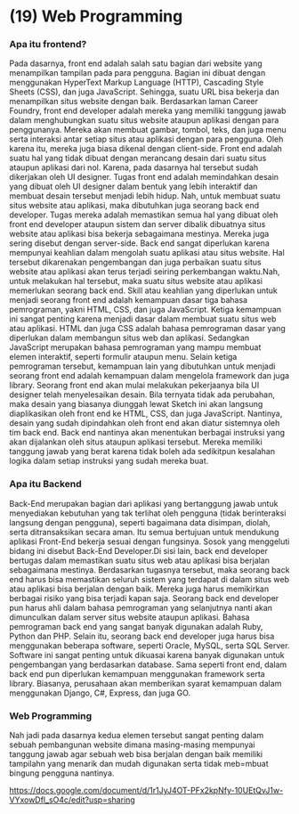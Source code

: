 # (19) Web Programming

### Apa itu frontend?

Pada dasarnya, front end adalah salah satu bagian dari website yang menampilkan tampilan pada para pengguna. Bagian ini dibuat dengan menggunakan HyperText Markup Language (HTTP), Cascading Style Sheets (CSS), dan juga JavaScript. Sehingga, suatu URL bisa bekerja dan menampilkan situs website dengan baik. Berdasarkan laman Career Foundry, front end developer adalah mereka yang memiliki tanggung jawab dalam menghubungkan suatu situs website ataupun aplikasi dengan para penggunanya. Mereka akan membuat gambar, tombol, teks, dan juga menu serta interaksi antar setiap situs atau aplikasi dengan para pengguna. Oleh karena itu, mereka juga biasa dikenal dengan client-side. Front end adalah suatu hal yang tidak dibuat dengan merancang desain dari suatu situs ataupun aplikasi dari nol. Karena, pada dasarnya hal tersebut sudah dikerjakan oleh UI designer.
Tugas front end adalah memindahkan desain yang dibuat oleh UI designer dalam bentuk yang lebih interaktif dan membuat desain tersebut menjadi lebih hidup. Nah, untuk membuat suatu situs website atau aplikasi, maka dibutuhkan juga seorang back end developer. Tugas mereka adalah memastikan semua hal yang dibuat oleh front end developer ataupun sistem dan server dibalik dibuatnya situs website atau aplikasi bisa bekerja sebagaimana mestinya. Mereka juga sering disebut dengan server-side. Back end sangat diperlukan karena mempunyai keahlian dalam mengolah suatu aplikasi atau situs website. Hal tersebut dikarenakan pengembangan dan juga perbaikan suatu situs website atau aplikasi akan terus terjadi seiring perkembangan waktu.Nah, untuk melakukan hal tersebut, maka suatu situs website atau aplikasi memerlukan seorang back end.
Skill atau keahlian yang diperlukan untuk menjadi seorang front end adalah kemampuan dasar tiga bahasa pemrograman, yakni HTML, CSS, dan juga JavaScript. Ketiga kemampuan ini sangat penting karena menjadi dasar dalam membuat suatu situs web atau aplikasi. HTML dan juga CSS adalah bahasa pemrograman dasar yang diperlukan dalam membangun situs web dan aplikasi. Sedangkan JavaScript merupakan bahasa pemrograman yang mampu membuat elemen interaktif, seperti formulir ataupun menu. Selain ketiga pemrograman tersebut, kemampuan lain yang dibutuhkan untuk menjadi seorang front end adalah kemampuan dalam mengelola framework dan juga library.
Seorang front end akan mulai melakukan pekerjaanya bila UI designer telah menyelesaikan desain. Bila ternyata tidak ada perubahan, maka desain yang biasanya diunggah lewat Sketch ini akan langsung diaplikasikan oleh front end ke HTML, CSS, dan juga JavaScript. Nantinya, desain yang sudah dipindahkan oleh front end akan diatur sistemnya oleh tim back end. Back end nantinya akan menentukan berbagai instruksi yang akan dijalankan oleh situs ataupun aplikasi tersebut. Mereka memiliki tanggung jawab yang berat karena tidak boleh ada sedikitpun kesalahan logika dalam setiap instruksi yang sudah mereka buat.

### Apa itu Backend
Back-End merupakan bagian dari aplikasi yang bertanggung jawab untuk menyediakan kebutuhan yang tak terlihat oleh pengguna (tidak berinteraksi langsung dengan pengguna), seperti bagaimana data disimpan, diolah, serta ditransaksikan secara aman. Itu semua bertujuan untuk mendukung aplikasi Front-End bekerja sesuai dengan fungsinya. Sosok yang menggeluti bidang ini disebut Back-End Developer.Di sisi lain, back end developer bertugas dalam memastikan suatu situs web atau aplikasi bisa berjalan sebagaimana mestinya. Berdasarkan tugasnya tersebut, maka seorang back end harus bisa memastikan seluruh sistem yang terdapat di dalam situs web atau aplikasi bisa berjalan dengan baik. Mereka juga harus memikirkan berbagai risiko yang bisa terjadi kapan saja.
Seorang back end developer pun harus ahli dalam bahasa pemrograman yang selanjutnya nanti akan dimunculkan dalam server situs website ataupun aplikasi. Bahasa pemrograman back end yang sangat banyak digunakan adalah Ruby, Python dan PHP. Selain itu, seorang back end developer juga harus bisa menggunakan beberapa software, seperti Oracle, MySQL, serta SQL Server. Software ini sangat penting untuk dikuasai karena banyak digunakan untuk pengembangan yang berdasarkan database. Sama seperti front end, dalam back end pun diperlukan kemampuan menggunakan framework serta library. Biasanya, perusahaan akan memberikan syarat kemampuan dalam menggunakan Django, C#, Express, dan juga GO.

### Web Programming
Nah jadi pada dasarnya kedua elemen tersebut sangat penting dalam sebuah pembangunan website dimana masing-masing mempunyai tanggung jawab agar sebuah web bisa berjalan dengan baik memiliki tampilahn yang menarik dan mudah digunakan serta tidak meb=mbuat bingung pengguna nantinya.

https://docs.google.com/document/d/1r1JyJ4OT-PFx2kpNfy-10UEtQvJ1w-VYxowDfl_sO4c/edit?usp=sharing
